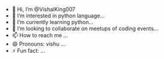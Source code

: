 - 👋 Hi, I’m @VishalKing007
- 👀 I’m interested in python language...
- 🌱 I’m currently learning python...
- 💞️ I’m looking to collaborate on meetups of coding events...
- 📫 How to reach me ...
- 😄 Pronouns: vishu ...
- ⚡ Fun fact: ...

<!---
VishalKing007/VishalKing007 is a ✨ special ✨ repository because its `README.md` (this file) appears on your GitHub profile.
You can click the Preview link to take a look at your changes.
--->
